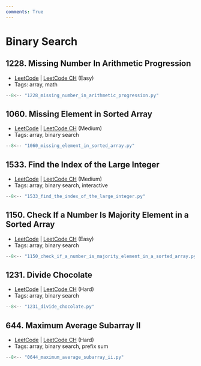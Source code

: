 ```yaml
---
comments: True
---
```


# Binary Search

## 1228. Missing Number In Arithmetic Progression

-   [LeetCode](https://leetcode.com/problems/missing-number-in-arithmetic-progression/) | [LeetCode CH](https://leetcode.cn/problems/missing-number-in-arithmetic-progression/) (Easy)
-   Tags: array, math

```python title="1228. Missing Number In Arithmetic Progression"
--8<-- "1228_missing_number_in_arithmetic_progression.py"
```

## 1060. Missing Element in Sorted Array

-   [LeetCode](https://leetcode.com/problems/missing-element-in-sorted-array/) | [LeetCode CH](https://leetcode.cn/problems/missing-element-in-sorted-array/) (Medium)
-   Tags: array, binary search

```python title="1060. Missing Element in Sorted Array"
--8<-- "1060_missing_element_in_sorted_array.py"
```

## 1533. Find the Index of the Large Integer

-   [LeetCode](https://leetcode.com/problems/find-the-index-of-the-large-integer/) | [LeetCode CH](https://leetcode.cn/problems/find-the-index-of-the-large-integer/) (Medium)
-   Tags: array, binary search, interactive

```python title="1533. Find the Index of the Large Integer"
--8<-- "1533_find_the_index_of_the_large_integer.py"
```

## 1150. Check If a Number Is Majority Element in a Sorted Array

-   [LeetCode](https://leetcode.com/problems/check-if-a-number-is-majority-element-in-a-sorted-array/) | [LeetCode CH](https://leetcode.cn/problems/check-if-a-number-is-majority-element-in-a-sorted-array/) (Easy)
-   Tags: array, binary search

```python title="1150. Check If a Number Is Majority Element in a Sorted Array"
--8<-- "1150_check_if_a_number_is_majority_element_in_a_sorted_array.py"
```

## 1231. Divide Chocolate

-   [LeetCode](https://leetcode.com/problems/divide-chocolate/) | [LeetCode CH](https://leetcode.cn/problems/divide-chocolate/) (Hard)
-   Tags: array, binary search

```python title="1231. Divide Chocolate"
--8<-- "1231_divide_chocolate.py"
```

## 644. Maximum Average Subarray II

-   [LeetCode](https://leetcode.com/problems/maximum-average-subarray-ii/) | [LeetCode CH](https://leetcode.cn/problems/maximum-average-subarray-ii/) (Hard)
-   Tags: array, binary search, prefix sum

```python title="644. Maximum Average Subarray II"
--8<-- "0644_maximum_average_subarray_ii.py"
```
